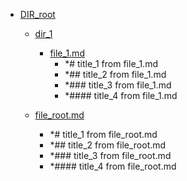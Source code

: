 - <a href = "F:\Node_projects\Node_Way\Jobs\CataloguerFs\CreateCatalog\AFP5_0.1_ctlg_1_to_2\Examples\cleare\DIR_root\cat.DIR_root\dir.DIR_root.md">DIR_root</a>
    - <a href = "F:\Node_projects\Node_Way\Jobs\CataloguerFs\CreateCatalog\AFP5_0.1_ctlg_1_to_2\Examples\cleare\DIR_root\dir_1\cat.dir_1\dir.dir_1.md">dir_1</a>
        - <a href = "F:\Node_projects\Node_Way\Jobs\CataloguerFs\CreateCatalog\AFP5_0.1_ctlg_1_to_2\Examples\cleare\DIR_root\dir_1\file_1.md">file_1.md</a>
            - *# title_1 from file_1.md
            - *## title_2 from file_1.md
            - *### title_3 from file_1.md
            - *#### title_4 from file_1.md
    
    - <a href = "F:\Node_projects\Node_Way\Jobs\CataloguerFs\CreateCatalog\AFP5_0.1_ctlg_1_to_2\Examples\cleare\DIR_root\file_root.md">file_root.md</a>
        - *# title_1 from file_root.md
        - *## title_2 from file_root.md
        - *### title_3 from file_root.md
        - *#### title_4 from file_root.md
